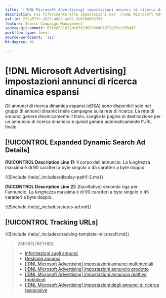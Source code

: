 ```yaml
---
title: '[!DNL Microsoft Advertising] impostazioni annunci di ricerca dinamica espansi'
description: Fai riferimento alle impostazioni per  [!DNL Microsoft Advertising] annunci di ricerca dinamica espansi.
exl-id: 232a57fc-2823-4d82-aa02-3e670430979f
feature: Search Campaign Management
source-git-commit: 67fe8581832dc0762d62908d01672e53cc95b847
workflow-type: tm+mt
source-wordcount: '112'
ht-degree: 0%

---
```


# [!DNL Microsoft Advertising] impostazioni annunci di ricerca dinamica espansi

Gli annunci di ricerca dinamica espansi (eDSA) sono disponibili solo nei gruppi di annunci dinamici nelle campagne sulla rete di ricerca. La rete di annunci genera dinamicamente il titolo, sceglie la pagina di destinazione per un annuncio di ricerca dinamico e quindi genera automaticamente l’URL finale.

## [!UICONTROL Expanded Dynamic Search Ad Details]

**[!UICONTROL Description Line 1]:** Il corpo dell&#39;annuncio. La lunghezza massima è di 90 caratteri a byte singolo o 45 caratteri a byte doppio.

<!-- **[!UICONTROL Display Path 1]**, **[!UICONTROL Display Path 2]:** -->

{{$include /help/_includes/display-path1-2.md}}

**[!UICONTROL Description Line 2]:** (facoltativo) seconda riga per l&#39;annuncio. La lunghezza massima è di 90 caratteri a byte singolo o 45 caratteri a byte doppio.

<!-- **[!UICONTROL Status]:** -->

{{$include /help/_includes/status-ad.md}}

## [!UICONTROL Tracking URLs]

<!-- **[!UICONTROL Tracking Template URl]:** -->

{{$include /help/_includes/tracking-template-microsoft.md}}

>[!MORELIKETHIS]
>
>* [Informazioni sugli annunci](ad-about.md)
>* [Gestione annunci](ad-manage.md)
>* [[!DNL Microsoft Advertising] impostazioni annunci multimediali](ad-settings-microsoft-multimedia.md)
>* [[!DNL Microsoft Advertising] impostazioni annuncio prodotto](ad-settings-microsoft-product.md)
>* [[!DNL Microsoft Advertising] impostazioni annuncio reattivo (pubblico)](ad-settings-microsoft-responsive.md)
>* [[!DNL Microsoft Advertising] impostazioni degli annunci di ricerca responsive](ad-settings-microsoft-rsa.md)
